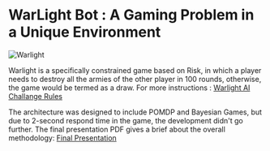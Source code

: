 # WarLight Bot : A Gaming Problem in a Unique Environment 

![Warlight](http://www.bluemoonproductions.nl/files/images/WarLightAttack6.png "Warlight AI Game")

Warlight is a specifically constrained game based on Risk, in which a player needs to destroy all the armies of the other player in 100 rounds, otherwise, the game would be termed as a draw. 
For more instructions : [Warlight AI Challange Rules](http://theaigames.com/competitions/warlight-ai-challenge/rules)

The architecture was designed to include POMDP and Bayesian Games, but due to 2-second respond time in the game, the development didn't go further. 
The final presentation PDF gives a brief about the overall methodology: [Final Presentation](https://github.com/mauliknshah/WarlightAI/tree/master/ReadMe/FinalPresentation.pdf)
